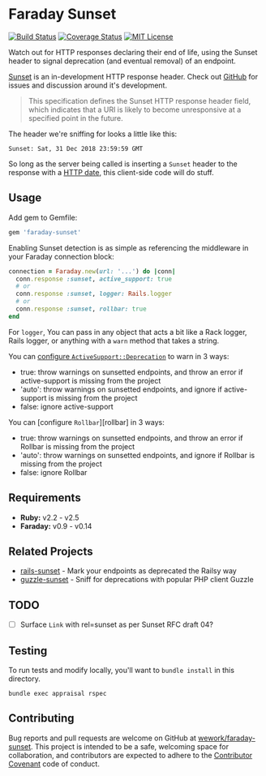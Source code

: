 # Faraday Sunset

[![Build Status][travis-image]][travis-url]
[![Coverage Status][coveralls-image]][coveralls-url]
[![MIT License][license-image]][license-url]

Watch out for HTTP responses declaring their end of life, using the Sunset header to signal deprecation (and eventual removal) of an endpoint.

[Sunset][sunset-draft] is an in-development HTTP response header. Check out [GitHub][sunset-github] for issues and discussion around it's development.

> This specification defines the Sunset HTTP response header field, which indicates that a URI is likely to become unresponsive at a specified point in the future.

[sunset-draft]: https://tools.ietf.org/html/draft-wilde-sunset-header-03
[sunset-github]: https://github.com/dret/I-D/tree/master/sunset-header

The header we're sniffing for looks a little like this:

```
Sunset: Sat, 31 Dec 2018 23:59:59 GMT
```

So long as the server being called is inserting a `Sunset` header to the response with a [HTTP date], this client-side code will do stuff.

[HTTP date]: https://tools.ietf.org/html/rfc7231#section-7.1.1.1

## Usage

Add gem to Gemfile:

```ruby
gem 'faraday-sunset'
```

Enabling Sunset detection is as simple as referencing the middleware in your Faraday connection block:

``` ruby
connection = Faraday.new(url: '...') do |conn|
  conn.response :sunset, active_support: true
  # or
  conn.response :sunset, logger: Rails.logger
  # or
  conn.response :sunset, rollbar: true
end
```

For `logger`, You can pass in any object that acts a bit like a Rack logger, Rails logger, or anything with a `warn` method that takes a string.

You can [configure `ActiveSupport::Deprecation`][active-support-deprecation] to warn in 3 ways:
- true:   throw warnings on sunsetted endpoints, and throw an error if active-support is missing from the project
- 'auto': throw warnings on sunsetted endpoints, and ignore if active-support is missing from the project
- false: ignore active-support

You can [configure `Rollbar`][rollbar] in 3 ways:
- true:   throw warnings on sunsetted endpoints, and throw an error if Rollbar is missing from the project
- 'auto': throw warnings on sunsetted endpoints, and ignore if Rollbar is missing from the project
- false: ignore Rollbar

[active-support-deprecation]: http://api.rubyonrails.org/classes/ActiveSupport/Deprecation/Behavior.html

## Requirements

- **Ruby:** v2.2 - v2.5
- **Faraday:** v0.9 - v0.14

## Related Projects

- [rails-sunset](https://github.com/wework/rails-sunset) - Mark your endpoints as deprecated the Railsy way
- [guzzle-sunset](https://github.com/hskrasek/guzzle-sunset) - Sniff for deprecations with popular PHP client Guzzle

## TODO

- [ ] Surface `Link` with rel=sunset as per Sunset RFC draft 04?

## Testing

To run tests and modify locally, you'll want to `bundle install` in this directory.

```
bundle exec appraisal rspec
```

## Contributing

Bug reports and pull requests are welcome on GitHub at [wework/faraday-sunset](https://github.com/wework/faraday-sunset). This project is intended to be a safe, welcoming space for collaboration, and contributors are expected to adhere to the [Contributor Covenant](http://contributor-covenant.org) code of conduct.

[coveralls-image]:https://coveralls.io/repos/github/wework/faraday-sunset/badge.svg?branch=master
[coveralls-url]:https://coveralls.io/github/wework/faraday-sunset?branch=master

[travis-url]:https://travis-ci.org/wework/faraday-sunset
[travis-image]: https://travis-ci.org/wework/faraday-sunset.svg?branch=master

[license-url]: LICENSE
[license-image]: http://img.shields.io/badge/license-MIT-000000.svg?style=flat-square

